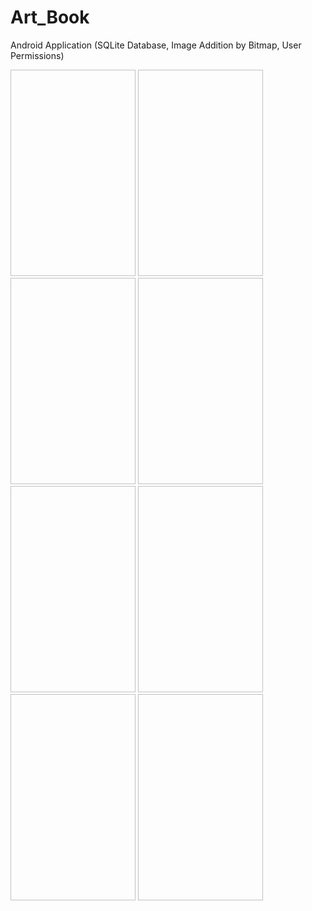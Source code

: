 # Art_Book

Android Application (SQLite Database, Image Addition by Bitmap, User Permissions)

<img srg="https://user-images.githubusercontent.com/27291967/73092341-7d628000-3eed-11ea-88f4-78b76a8e70ff.png" width=200 height=330>

<img srg="https://user-images.githubusercontent.com/27291967/73092359-85222480-3eed-11ea-9b1a-24d6066a2cd6.png" width=200 height=330>

<img srg="https://user-images.githubusercontent.com/27291967/73092371-8bb09c00-3eed-11ea-8eb6-b9cb8da5d284.png" width=200 height=330>

<img srg="https://user-images.githubusercontent.com/27291967/73092386-923f1380-3eed-11ea-8ceb-24fc913a6fcf.png" width=200 height=330>

<img srg="https://user-images.githubusercontent.com/27291967/73092772-450f7180-3eee-11ea-8257-354292f2c30f.png" width=200 height=330>

<img srg="https://user-images.githubusercontent.com/27291967/73092778-45a80800-3eee-11ea-99ba-6309732486df.png" width=200 height=330>

<img srg="https://user-images.githubusercontent.com/27291967/73092781-45a80800-3eee-11ea-8aa5-a3bd246bb48c.png" width=200 height=330>

<img srg="https://user-images.githubusercontent.com/27291967/73092784-46409e80-3eee-11ea-813e-10f17434e571.png" width=200 height=330>
